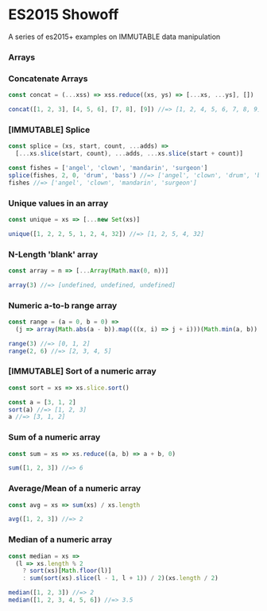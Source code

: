 # ES2015 Showoff

A series of es2015+ examples on IMMUTABLE data manipulation

### Arrays

### Concatenate Arrays

```javascript
const concat = (...xss) => xss.reduce((xs, ys) => [...xs, ...ys], [])
```
```javascript
concat([1, 2, 3], [4, 5, 6], [7, 8], [9]) //=> [1, 2, 4, 5, 6, 7, 8, 9]
```

### [IMMUTABLE] Splice

```javascript
const splice = (xs, start, count, ...adds) =>
  [...xs.slice(start, count), ...adds, ...xs.slice(start + count)]
```
```javascript
const fishes = ['angel', 'clown', 'mandarin', 'surgeon']
splice(fishes, 2, 0, 'drum', 'bass') //=> ['angel', 'clown', 'drum', 'bass', 'mandarin', 'surgeon']
fishes //=> ['angel', 'clown', 'mandarin', 'surgeon']
```

### Unique values in an array

```javascript
const unique = xs => [...new Set(xs)]
```
```javascript
unique([1, 2, 2, 5, 1, 2, 4, 32]) //=> [1, 2, 5, 4, 32]
```

### N-Length 'blank' array

```javascript
const array = n => [...Array(Math.max(0, n))]
```
```javascript
array(3) //=> [undefined, undefined, undefined]
```

### Numeric a-to-b range array

```javascript
const range = (a = 0, b = 0) =>
  (j => array(Math.abs(a - b)).map(((x, i) => j + i)))(Math.min(a, b))
```
```javascript
range(3) //=> [0, 1, 2]
range(2, 6) //=> [2, 3, 4, 5]
```

### [IMMUTABLE] Sort of a numeric array

```javascript
const sort = xs => xs.slice.sort()
```
```javascript
const a = [3, 1, 2]
sort(a) //=> [1, 2, 3]
a //=> [3, 1, 2]
```

### Sum of a numeric array

```javascript
const sum = xs => xs.reduce((a, b) => a + b, 0)
```
```javascript
sum([1, 2, 3]) //=> 6
```

### Average/Mean of a numeric array

```javascript
const avg = xs => sum(xs) / xs.length
```
```javascript
avg([1, 2, 3]) //=> 2
```

### Median of a numeric array

```javascript
const median = xs =>
  (l => xs.length % 2
    ? sort(xs)[Math.floor(l)]
    : sum(sort(xs).slice(l - 1, l + 1)) / 2)(xs.length / 2)
```
```javascript
median([1, 2, 3]) //=> 2
median([1, 2, 3, 4, 5, 6]) //=> 3.5
```
